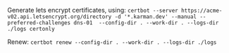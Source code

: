 Generate lets encrypt certificates, using:
`certbot --server https://acme-v02.api.letsencrypt.org/directory -d '*.karman.dev' --manual --preferred-challenges dns-01  --config-dir . --work-dir . --logs-dir ./logs certonly`

Renew:
`certbot renew --config-dir . --work-dir . --logs-dir ./logs`